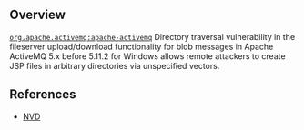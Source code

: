 ## Overview
[`org.apache.activemq:apache-activemq`](http://search.maven.org/#search%7Cga%7C1%7Ca%3A%22apache-activemq%22)
Directory traversal vulnerability in the fileserver upload/download functionality for blob messages in Apache ActiveMQ 5.x before 5.11.2 for Windows allows remote attackers to create JSP files in arbitrary directories via unspecified vectors.

## References
- [NVD](https://web.nvd.nist.gov/view/vuln/detail?vulnId=CVE-2015-1830)